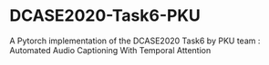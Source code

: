 # DCASE2020-Task6-PKU
A Pytorch implementation of the DCASE2020 Task6 by PKU team : Automated Audio Captioning With Temporal Attention
